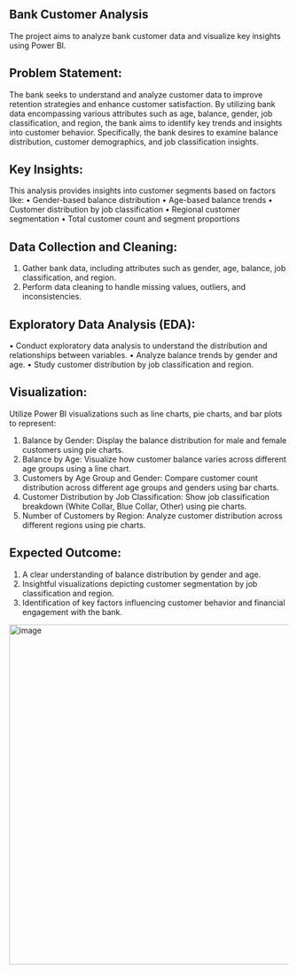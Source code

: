 ##  Bank Customer Analysis
The project aims to analyze bank customer data and visualize key insights using Power BI.
##  Problem Statement:
The bank seeks to understand and analyze customer data to improve retention strategies and enhance customer satisfaction. By utilizing bank data encompassing various attributes such as age, balance, gender, job classification, and region, the bank aims to identify key trends and insights into customer behavior. Specifically, the bank desires to examine balance distribution, customer demographics, and job classification insights.
##  Key Insights:
This analysis provides insights into customer segments based on factors like:
•	Gender-based balance distribution
•	Age-based balance trends
•	Customer distribution by job classification
•	Regional customer segmentation
•	Total customer count and segment proportions
##  Data Collection and Cleaning:
1.	Gather bank data, including attributes such as gender, age, balance, job classification, and region.
2.	Perform data cleaning to handle missing values, outliers, and inconsistencies.
##  Exploratory Data Analysis (EDA):
•	Conduct exploratory data analysis to understand the distribution and relationships between variables.
•	Analyze balance trends by gender and age.
•	Study customer distribution by job classification and region.
##  Visualization:
Utilize Power BI visualizations such as line charts, pie charts, and bar plots to represent:
1.	Balance by Gender: Display the balance distribution for male and female customers using pie charts.
2.	Balance by Age: Visualize how customer balance varies across different age groups using a line chart.
3.	Customers by Age Group and Gender: Compare customer count distribution across different age groups and genders using bar charts.
4.	Customer Distribution by Job Classification: Show job classification breakdown (White Collar, Blue Collar, Other) using pie charts.
5.	Number of Customers by Region: Analyze customer distribution across different regions using pie charts.
##  Expected Outcome:
1.	A clear understanding of balance distribution by gender and age.
2.	Insightful visualizations depicting customer segmentation by job classification and region.
3.	Identification of key factors influencing customer behavior and financial engagement with the bank.

<img width="614" alt="image" src="https://github.com/user-attachments/assets/be9fc41c-fcad-46db-ad4a-3ee5aa214443" />



